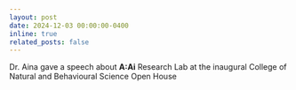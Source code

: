```yaml
---
layout: post
date: 2024-12-03 00:00:00-0400
inline: true
related_posts: false
---
```


Dr. Aina gave a speech about **A:Ai** Research Lab at the inaugural College of Natural and Behavioural Science Open House
